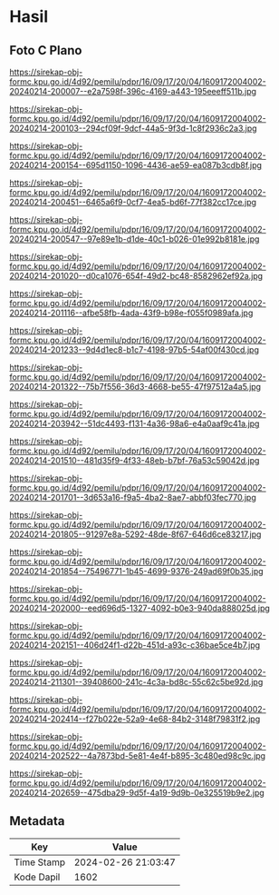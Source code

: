 # Hasil

## Foto C Plano

https://sirekap-obj-formc.kpu.go.id/4d92/pemilu/pdpr/16/09/17/20/04/1609172004002-20240214-200007--e2a7598f-396c-4169-a443-195eeeff511b.jpg

https://sirekap-obj-formc.kpu.go.id/4d92/pemilu/pdpr/16/09/17/20/04/1609172004002-20240214-200103--294cf09f-9dcf-44a5-9f3d-1c8f2936c2a3.jpg

https://sirekap-obj-formc.kpu.go.id/4d92/pemilu/pdpr/16/09/17/20/04/1609172004002-20240214-200154--695d1150-1096-4436-ae59-ea087b3cdb8f.jpg

https://sirekap-obj-formc.kpu.go.id/4d92/pemilu/pdpr/16/09/17/20/04/1609172004002-20240214-200451--6465a6f9-0cf7-4ea5-bd6f-77f382cc17ce.jpg

https://sirekap-obj-formc.kpu.go.id/4d92/pemilu/pdpr/16/09/17/20/04/1609172004002-20240214-200547--97e89e1b-d1de-40c1-b026-01e992b8181e.jpg

https://sirekap-obj-formc.kpu.go.id/4d92/pemilu/pdpr/16/09/17/20/04/1609172004002-20240214-201020--d0ca1076-654f-49d2-bc48-8582962ef92a.jpg

https://sirekap-obj-formc.kpu.go.id/4d92/pemilu/pdpr/16/09/17/20/04/1609172004002-20240214-201116--afbe58fb-4ada-43f9-b98e-f055f0989afa.jpg

https://sirekap-obj-formc.kpu.go.id/4d92/pemilu/pdpr/16/09/17/20/04/1609172004002-20240214-201233--9d4d1ec8-b1c7-4198-97b5-54af00f430cd.jpg

https://sirekap-obj-formc.kpu.go.id/4d92/pemilu/pdpr/16/09/17/20/04/1609172004002-20240214-201322--75b7f556-36d3-4668-be55-47f97512a4a5.jpg

https://sirekap-obj-formc.kpu.go.id/4d92/pemilu/pdpr/16/09/17/20/04/1609172004002-20240214-203942--51dc4493-f131-4a36-98a6-e4a0aaf9c41a.jpg

https://sirekap-obj-formc.kpu.go.id/4d92/pemilu/pdpr/16/09/17/20/04/1609172004002-20240214-201510--481d35f9-4f33-48eb-b7bf-76a53c59042d.jpg

https://sirekap-obj-formc.kpu.go.id/4d92/pemilu/pdpr/16/09/17/20/04/1609172004002-20240214-201701--3d653a16-f9a5-4ba2-8ae7-abbf03fec770.jpg

https://sirekap-obj-formc.kpu.go.id/4d92/pemilu/pdpr/16/09/17/20/04/1609172004002-20240214-201805--91297e8a-5292-48de-8f67-646d6ce83217.jpg

https://sirekap-obj-formc.kpu.go.id/4d92/pemilu/pdpr/16/09/17/20/04/1609172004002-20240214-201854--75496771-1b45-4699-9376-249ad69f0b35.jpg

https://sirekap-obj-formc.kpu.go.id/4d92/pemilu/pdpr/16/09/17/20/04/1609172004002-20240214-202000--eed696d5-1327-4092-b0e3-940da888025d.jpg

https://sirekap-obj-formc.kpu.go.id/4d92/pemilu/pdpr/16/09/17/20/04/1609172004002-20240214-202151--406d24f1-d22b-451d-a93c-c36bae5ce4b7.jpg

https://sirekap-obj-formc.kpu.go.id/4d92/pemilu/pdpr/16/09/17/20/04/1609172004002-20240214-211301--39408600-241c-4c3a-bd8c-55c62c5be92d.jpg

https://sirekap-obj-formc.kpu.go.id/4d92/pemilu/pdpr/16/09/17/20/04/1609172004002-20240214-202414--f27b022e-52a9-4e68-84b2-3148f79831f2.jpg

https://sirekap-obj-formc.kpu.go.id/4d92/pemilu/pdpr/16/09/17/20/04/1609172004002-20240214-202522--4a7873bd-5e81-4e4f-b895-3c480ed98c9c.jpg

https://sirekap-obj-formc.kpu.go.id/4d92/pemilu/pdpr/16/09/17/20/04/1609172004002-20240214-202659--475dba29-9d5f-4a19-9d9b-0e325519b9e2.jpg


## Metadata

| Key        | Value               |
| ---------- | ------------------- |
| Time Stamp | 2024-02-26 21:03:47 |
| Kode Dapil | 1602                |



